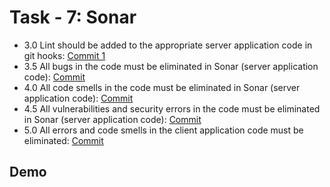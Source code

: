 
# Task - 7: Sonar

- 3.0 Lint should be added to the appropriate server application code in git hooks: [Commit 1](https://github.com/viashchuk/ebiznes/commit/a81cf52c7fd30cda06468aa123683a91fa7974a8)
- 3.5 All bugs in the code must be eliminated in Sonar (server application code): [Commit](https://github.com/viashchuk/ebiznes/commit/a5036e9301768b1f1ed73f6f24878424219a45ca)
- 4.0 All code smells in the code must be eliminated in Sonar (server application code): [Commit](https://github.com/viashchuk/ebiznes/commit/d61b2ad32835ea836c0284525750171000e76556)
- 4.5 All vulnerabilities and security errors in the code must be eliminated in Sonar (server application code): [Commit](https://github.com/viashchuk/ebiznes/commit/d61b2ad32835ea836c0284525750171000e76556)
- 5.0 All errors and code smells in the client application code must be eliminated: [Commit]()


## Demo


